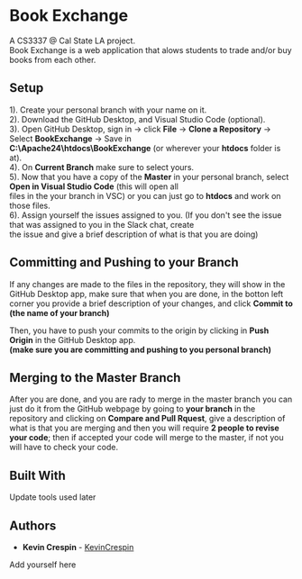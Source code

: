 # Book Exchange

A CS3337 @ Cal State LA project.</br>
Book Exchange is a web application that alows students to trade and/or buy books from each other.</br>

## Setup 

1). Create your personal branch with your name on it.</br>
2). Download the GitHub Desktop, and Visual Studio Code (optional).</br>
3). Open GitHub Desktop, sign in -> click **File** -> **Clone a Repository** -> Select **BookExchange** -> Save in </br> **C:\Apache24\htdocs\BookExchange** (or wherever your **htdocs** folder is at).</br>
4). On **Current Branch** make sure to select yours.</br>
5). Now that you have a copy of the **Master** in your personal branch, select **Open in Visual Studio Code** (this will open all </br> 
files in the your branch in VSC) or you can just go to **htdocs** and work on those files.</br>
6). Assign yourself the issues assigned to you. (If you don't see the issue that was assigned to you in the Slack chat, create</br> 
the issue and give a brief description of what is that you are doing)</br>

## Committing and Pushing to your Branch

If any changes are made to the files in the repository, they will show in the GitHub Desktop app, make sure that when
you are done, in the botton left corner you provide a brief description of your changes, and click **Commit to (the name of your branch)**</br>

Then, you have to push your commits to the origin by clicking in **Push Origin** in the GitHub Desktop app. </br>
**(make sure you are committing and pushing to you personal branch)**</br>

## Merging to the Master Branch

After you are done, and you are rady to merge in the master branch you can just do it from the GitHub webpage by going to **your branch** in the repository and clicking on **Compare and Pull Rquest**, give a description of what is that you are merging and
then you will require **2 people to revise your code**; then if accepted your code will merge to the master, if not you will have to check your code.</br>

## Built With

Update tools used later

## Authors

* **Kevin Crespin** - [KevinCrespin](https://github.com/KevinCrespin)</br>

Add yourself here


